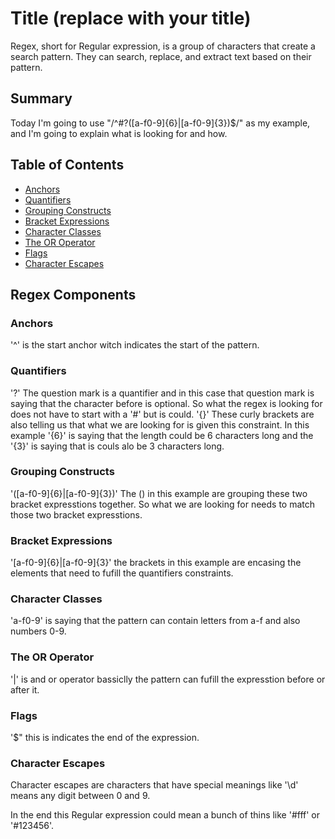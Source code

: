 # Title (replace with your title)

Regex, short for Regular expression, is a group of characters that create a search pattern. They can search, replace, and extract text based on their pattern.  

## Summary

Today I'm going to use "/^#?([a-f0-9]{6}|[a-f0-9]{3})$/" as my example, and I'm going to explain what is looking for and how.

## Table of Contents

- [Anchors](#anchors)
- [Quantifiers](#quantifiers)
- [Grouping Constructs](#grouping-constructs)
- [Bracket Expressions](#bracket-expressions)
- [Character Classes](#character-classes)
- [The OR Operator](#the-or-operator)
- [Flags](#flags)
- [Character Escapes](#character-escapes)

## Regex Components

### Anchors
'^' is the start anchor witch indicates the start of the pattern.
### Quantifiers
'?' The question mark is a quantifier and in this case that question mark is saying that the character before is optional. So what the regex is looking for does not have to start with a '#' but is could. 
'{}' These curly brackets are also telling us that what we are looking for is given this constraint. In this example '{6}' is saying that the length could be 6 characters long and the '{3}' is saying that is couls alo be 3 characters long.
### Grouping Constructs
'([a-f0-9]{6}|[a-f0-9]{3})' The () in this example are grouping these two bracket expresstions together. So what we are looking for needs to match those two bracket expresstions.

### Bracket Expressions
'[a-f0-9]{6}|[a-f0-9]{3}' the brackets in this example are encasing the elements that need to fufill the quantifiers constraints.
### Character Classes
'a-f0-9' is saying that the pattern can contain letters from a-f and also numbers 0-9.
### The OR Operator
'|' is and or operator bassiclly the pattern can fufill the expresstion before or after it.
### Flags
'$" this is indicates the end of the expression.
### Character Escapes
Character escapes are characters that have special meanings like '\d' means any digit between 0 and 9.

In the end this Regular expression could mean a bunch of thins like '#fff' or '#123456'.

